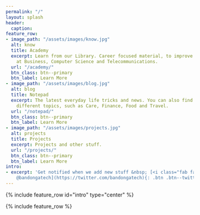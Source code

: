 ```yaml
---
permalink: "/"
layout: splash
header:
  caption:
feature_row:
- image_path: "/assets/images/know.jpg"
  alt: know
  title: Academy
  excerpt: Learn from our Library. Career focused material, to improve your skills
    at Business, Computer Science and Telecommunications.
  url: "/academy/"
  btn_class: btn--primary
  btn_label: Learn More
- image_path: "/assets/images/blog.jpg"
  alt: blog
  title: Notepad
  excerpt: The latest everyday life tricks and news. You can also find guides about
    different topics, such as Care, Finance, Food and Travel.
  url: "/notepad/"
  btn_class: btn--primary
  btn_label: Learn More
- image_path: "/assets/images/projects.jpg"
  alt: projects
  title: Projects
  excerpt: Projects and other stuff.
  url: "/projects/"
  btn_class: btn--primary
  btn_label: Learn More
intro:
- excerpt: 'Get notified when we add new stuff &nbsp; [<i class="fab fa-twitter"></i>
    @bandongatech](https://twitter.com/bandongatech){: .btn .btn--twitter}'
---
```


{% include feature_row id="intro" type="center" %}

{% include feature_row %}
